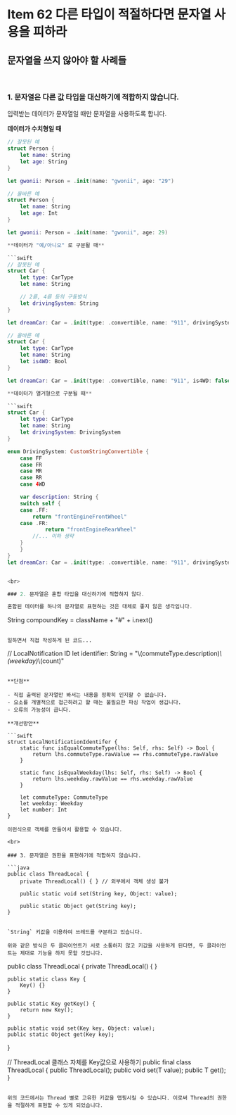 # Item 62 다른 타입이 적절하다면 문자열 사용을 피하라



## 문자열을 쓰지 않아야 할 사례들

<br>

### 1. 문자열은 다른 값 타입을 대신하기에 적합하지 않습니다.

입력받는 데이터가 문자열일 때만 문자열을 사용하도록 합니다.

**데이터가 수치형일 때**

```swift
// 잘못된 예
struct Person {
    let name: String
    let age: String
} 

let gwonii: Person = .init(name: "gwonii", age: "29")

// 올바른 예
struct Person {
    let name: String
    let age: Int
}

let gwonii: Person = .init(name: "gwonii", age: 29)

**데이터가 "예/아니오" 로 구분될 때**

```swift
// 잘못된 예
struct Car {
    let type: CarType
    let name: String

    // 2륜, 4륜 등의 구동방식
    let drivingSystem: String
}

let dreamCar: Car = .init(type: .convertible, name: "911", drivingSystem: "2wd")

// 올바른 예
struct Car {
    let type: CarType
    let name: String
    let is4WD: Bool
}

let dreamCar: Car = .init(type: .convertible, name: "911", is4WD: false)

**데이터가 열거형으로 구분될 때**

```swift
struct Car {
    let type: CarType
    let name: String
    let drivingSystem: DrivingSystem
}

enum DrivingSystem: CustomStringConvertible {
    case FF
    case FR
    case MR
    case RR
    case 4WD

    var description: String {
	switch self {
	case .FF:
	    return "frontEngineFrontWheel"
	case .FR:
            return "frontEngineRearWheel"
        //... 이하 생략
	}
    }
}
let dreamCar: Car = .init(type: .convertible, name: "911", drivingSystem: .FR)


<br>

### 2. 문자열은 혼합 타입을 대신하기에 적합하지 않다.

혼합된 데이터를 하나의 문자열로 표현하는 것은 대체로 좋지 않은 생각입니다.

```
String compoundKey = className + "#" + i.next()

```

일하면서 직접 작성하게 된 코드...

```
// LocalNotification ID
let identifier: String = "\\(commuteType.description)_\\(weekday)_\\(count)"

```

**단점**

- 직접 출력된 문자열만 봐서는 내용을 정확히 인지할 수 없습니다.
- 요소를 개별적으로 접근하려고 할 때는 불필요한 파싱 작업이 생깁니다.
- 오류의 가능성이 큽니다.

**개선방안**

```swift
struct LocalNotificationIdentifer {
    static func isEqualCommuteType(lhs: Self, rhs: Self) -> Bool {
        return lhs.commuteType.rawValue == rhs.commuteType.rawValue
    }

    static func isEqualWeekday(lhs: Self, rhs: Self) -> Bool {
        return lhs.weekday.rawValue == rhs.weekday.rawValue
    }

    let commuteType: CommuteType
    let weekday: Weekday
    let number: Int
}

이런식으로 객체를 만들어서 활용할 수 있습니다.

<br>

### 3. 문자열은 권한을 표현하기에 적합하지 않습니다.

```java
public class ThreadLocal {
    private ThreadLocal() { } // 외부에서 객체 생성 불가

    public static void set(String key, Object: value);

    public static Object get(String key);
}


`String` 키값을 이용하여 쓰레드를 구분하고 있습니다.

위와 같은 방식은 두 클라이언트가 서로 소통하지 않고 키값을 사용하게 된다면, 두 클라이언트는 제대로 기능을 하지 못할 것입니다.

```
public class ThreadLocal {
	private ThreadLocal() { } 

	public static class Key { 
		Key() {}
	}

	public static Key getKey() {
		return new Key();	
	}

	public static void set(Key key, Object: value);
	public static Object get(Key key);
}

// ThreadLocal 클래스 자체를 Key값으로 사용하기
public final class ThreadLocal<T> {
	public ThreadLocal();
	public void set(T value);
	public T get();
}

```

위의 코드에서는 Thread 별로 고유한 키값을 맵핑시킬 수 있습니다. 이로써 Thread의 권한을 적절하게 표현할 수 있게 되었습니다.